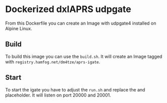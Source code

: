 # Dockerized dxlAPRS udpgate

From this Dockerfile you can create an Image with udpgate4 installed on Alpine Linux.

## Build

To build this image you can use the `build.sh`. It will create an Image tagged with `registry.hamfog.net/dm4tze/aprs-igate`.

## Start

To start the igate you have to adjust the `run.sh` and replace the <call> and <pass> placeholder. It will listen on port 20000 and 20001.
